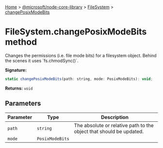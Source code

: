 [Home](./index) &gt; [@microsoft/node-core-library](./node-core-library.md) &gt; [FileSystem](./node-core-library.filesystem.md) &gt; [changePosixModeBits](./node-core-library.filesystem.changeposixmodebits.md)

# FileSystem.changePosixModeBits method

Changes the permissions (i.e. file mode bits) for a filesystem object. Behind the scenes it uses \`fs.chmodSync()\`.

**Signature:**
```javascript
static changePosixModeBits(path: string, mode: PosixModeBits): void;
```
**Returns:** `void`

## Parameters

|  Parameter | Type | Description |
|  --- | --- | --- |
|  `path` | `string` | The absolute or relative path to the object that should be updated. |
|  `mode` | `PosixModeBits` |  |


